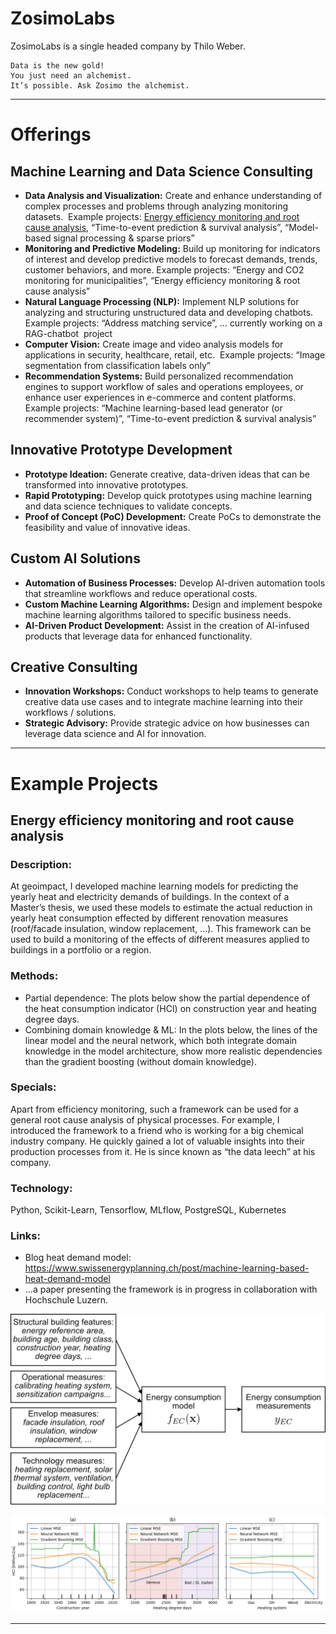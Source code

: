 # ZosimoLabs

ZosimoLabs is a single headed company by Thilo Weber.
````
Data is the new gold! 
You just need an alchemist. 
It’s possible. Ask Zosimo the alchemist.
````

-----

# Offerings

## Machine Learning and Data Science Consulting
- **Data Analysis and Visualization:** Create and enhance understanding of complex processes and problems through analyzing monitoring datasets.  Example projects: [Energy efficiency monitoring and root cause analysis](#energy-efficiency-monitoring-and-root-cause-analysis), “Time-to-event prediction & survival analysis”, “Model-based signal processing & sparse priors”
- **Monitoring and Predictive Modeling:** Build up monitoring for indicators of interest and develop predictive models to forecast demands, trends, customer behaviors, and more. Example projects: “Energy and CO2 monitoring for municipalities”, “Energy efficiency monitoring & root cause analysis”
- **Natural Language Processing (NLP):** Implement NLP solutions for analyzing and structuring unstructured data and developing chatbots.  Example projects: “Address matching service”, ... currently working on a RAG-chatbot  project
- **Computer Vision:** Create image and video analysis models for applications in security, healthcare, retail, etc.  Example projects: “Image segmentation from classification labels only”
- **Recommendation Systems:** Build personalized recommendation engines to support workflow of sales and operations employees, or enhance user experiences in e-commerce and content platforms.  Example projects: “Machine learning-based lead generator (or recommender system)”, “Time-to-event prediction & survival analysis”

## Innovative Prototype Development
- **Prototype Ideation:** Generate creative, data-driven ideas that can be transformed into innovative prototypes.
- **Rapid Prototyping:** Develop quick prototypes using machine learning and data science techniques to validate concepts.
- **Proof of Concept (PoC) Development:** Create PoCs to demonstrate the feasibility and value of innovative ideas.

## Custom AI Solutions
- **Automation of Business Processes:** Develop AI-driven automation tools that streamline workflows and reduce operational costs.
- **Custom Machine Learning Algorithms:** Design and implement bespoke machine learning algorithms tailored to specific business needs.
- **AI-Driven Product Development:** Assist in the creation of AI-infused products that leverage data for enhanced functionality.

## Creative Consulting
- **Innovation Workshops:** Conduct workshops to help teams to generate creative data use cases and to integrate machine learning into their workflows / solutions. 
- **Strategic Advisory:** Provide strategic advice on how businesses can leverage data science and AI for innovation.

-----

# Example Projects

## Energy efficiency monitoring and root cause analysis

### Description:
At geoimpact, I developed machine learning models for predicting the yearly heat and electricity demands of buildings. In the context of a Master’s thesis, we used these models to estimate the actual reduction in yearly heat consumption effected by different renovation measures (roof/facade insulation, window replacement, ...). This framework can be used to build a monitoring of the effects of different measures applied to buildings in a portfolio or a region.

### Methods:
* Partial dependence: The plots below show the partial dependence of the heat consumption indicator (HCI) on construction year and heating degree days.
* Combining domain knowledge & ML:  In the plots below, the lines of the linear model and the neural network, which both integrate domain knowledge in the model architecture, show more realistic dependencies than the gradient boosting (without domain knowledge).

### Specials:
Apart from efficiency monitoring, such a framework can be used for a general root cause analysis of physical processes. For example, I introduced the framework to a friend who is working for a big chemical industry company. He quickly gained a lot of valuable insights into their production processes from it. He is since known as “the data leech” at his company.

### Technology:
Python, Scikit-Learn, Tensorflow, MLflow, PostgreSQL, Kubernetes

### Links:
* Blog heat demand model: 
https://www.swissenergyplanning.ch/post/machine-learning-based-heat-demand-model
* ...a paper presenting the framework is in progress in collaboration with Hochschule Luzern.

![Framework diagram](/img/framwork_schema.png)

![Partial dependences for different input features](/img/pdp_heat_demand_indicator.png)

-----
